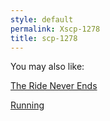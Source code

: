 ```yaml
---
style: default
permalink: Xscp-1278
title: scp-1278
---
```

You may also like:

[The Ride Never Ends](http://scp-wiki.net/the-ride-never-ends)

[Running](http://scp-wiki.net/running)

